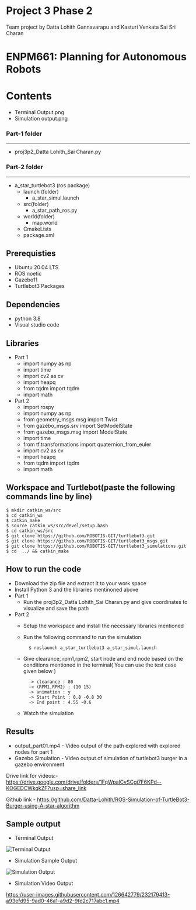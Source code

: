 # Project 3 Phase 2
Team project by Datta Lohith Gannavarapu and Kasturi Venkata Sai Sri Charan

# ENPM661: Planning for Autonomous Robots

# Contents

- Terminal Output.png
- Simulation output.png

### Part-1 folder
-------------
- proj3p2_Datta Lohith_Sai Charan.py

### Part-2 folder
-------------
- a_star_turtlebot3 (ros package)
    - launch (folder)
        - a_star_simul.launch
    - src(folder)
        - a_star_path_ros.py
    - world(folder)
        - map.world
    - CmakeLists
    - package.xml

    

## Prerequisties
- Ubuntu 20.04 LTS
- ROS noetic
- Gazebo11
- Turtlebot3 Packages

## Dependencies
- python 3.8
- Visual studio code

## Libraries
- Part 1
    - import numpy as np
    - import time
    - import cv2 as cv
    - import heapq
    - from tqdm import tqdm
    - import math
- Part 2
   - import rospy
   - import numpy as np
   - from geometry_msgs.msg import Twist
   - from gazebo_msgs.srv import SetModelState
   - from gazebo_msgs.msg import ModelState
   - import time
   - from tf.transformations import quaternion_from_euler
   - import cv2 as cv
   - import heapq
   - from tqdm import tqdm
   - import math

## Workspace and Turtlebot(paste the following commands line by line)
    $ mkdir catkin_ws/src
    $ cd catkin_ws
    $ catkin_make
    $ source catkin_ws/src/devel/setup.bash
    $ cd catkin_ws/src
    $ git clone https://github.com/ROBOTIS-GIT/turtlebot3.git
    $ git clone https://github.com/ROBOTIS-GIT/turtlebot3_msgs.git
    $ git clone https://github.com/ROBOTIS-GIT/turtlebot3_simulations.git
    $ cd  ../ && catkin_make


## How to run the code

- Download the zip file and extract it to your work space
- Install Python 3 and the libraries mentinoned above
- Part 1
    - Run the proj3p2_Datta Lohith_Sai Charan.py and give coordinates to visualize and save the path
- Part 2
    - Setup the workspace and install the necessary libraries mentioned
    - Run the following command to run the simulation

            $ roslaunch a_star_turtlebot3 a_star_simul.launch

    - Give clearance, rpm1,rpm2, start node and end node based on the conditions mentioned in the terminal( You can use the test case given below )

            -> clearance : 80
            -> (RPM1,RPM2) : (10 15)
            -> animation : y
            -> Start Point : 0.8 -0.8 30
            -> End point : 4.55 -0.6
    - Watch the simulation 

## Results

- output_part01.mp4 - Video output of the path explored with explored nodes for part 1
- Gazebo Simulation - Video output of simulation of turtlebot3 burger in a gazebo environment

Drive link for videos:-
https://drive.google.com/drive/folders/1FqWpalCvSCgj7F6KPd--KOGEDCWkqkZF?usp=share_link

Github link - https://github.com/Datta-Lohith/ROS-Simulation-of-TurtleBot3-Burger-using-A-star-algorithm

## Sample output
- Terminal Output

![Terminal Output](https://user-images.githubusercontent.com/126642779/230751081-fb148649-d1f8-4195-b064-4961728e8086.png)


- Simulation Sample Output

![Simulation Output](https://user-images.githubusercontent.com/126642779/230751090-8f64188e-ae6b-49d7-abda-e144054fa826.png)

- Simulation Video Output

https://user-images.githubusercontent.com/126642779/232179413-a93efd95-9ad0-46a1-a9d2-9fd2c717abc1.mp4




